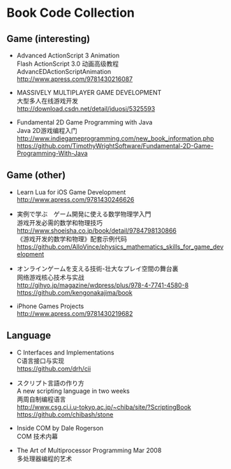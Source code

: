 # Book Code Collection

## Game (interesting)    

* Advanced ActionScript 3 Animation  
Flash ActionScript 3.0 动画高级教程  
AdvancEDActionScriptAnimation  
http://www.apress.com/9781430216087  

* MASSIVELY MULTIPLAYER GAME DEVELOPMENT  
大型多人在线游戏开发  
http://download.csdn.net/detail/iduosi/5325593  

* Fundamental 2D Game Programming with Java  
Java 2D游戏编程入门  
http://www.indiegameprogramming.com/new_book_information.php  
https://github.com/TimothyWrightSoftware/Fundamental-2D-Game-Programming-With-Java  

## Game (other)  

* Learn Lua for iOS Game Development  
http://www.apress.com/9781430246626  

* 実例で学ぶ　ゲーム開発に使える数学物理学入門  
游戏开发必需的数学和物理技巧  
http://www.shoeisha.co.jp/book/detail/9784798130866  
《游戏开发的数学和物理》配套示例代码  
https://github.com/AlloVince/physics_mathematics_skills_for_game_development  

* オンラインゲームを支える技術-壮大なプレイ空間の舞台裏  
网络游戏核心技术与实战  
http://gihyo.jp/magazine/wdpress/plus/978-4-7741-4580-8  
https://github.com/kengonakajima/book  

* iPhone Games Projects  
http://www.apress.com/9781430219682  

## Language 
* C Interfaces and Implementations  
C语言接口与实现  
https://github.com/drh/cii  

* スクリプト言語の作り方  
A new scripting language in two weeks  
两周自制编程语言  
http://www.csg.ci.i.u-tokyo.ac.jp/~chiba/site/?ScriptingBook  
https://github.com/chibash/stone  

* Inside COM by Dale Rogerson  
COM 技术内幕  

* The Art of Multiprocessor Programming Mar 2008  
多处理器编程的艺术  


